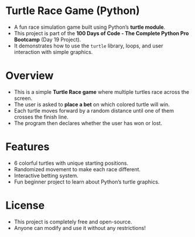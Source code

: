 # Turtle Race Game (Python)
- A fun race simulation game built using Python’s **turtle module**.  
- This project is part of the **100 Days of Code - The Complete Python Pro Bootcamp** (Day 19 Project).  
- It demonstrates how to use the `turtle` library, loops, and user interaction with simple graphics.  

# Overview
- This is a simple **Turtle Race game** where multiple turtles race across the screen.  
- The user is asked to **place a bet** on which colored turtle will win.  
- Each turtle moves forward by a random distance until one of them crosses the finish line.  
- The program then declares whether the user has won or lost.  

# Features
- 6 colorful turtles with unique starting positions.  
- Randomized movement to make each race different.  
- Interactive betting system.  
- Fun beginner project to learn about Python’s turtle graphics.  

# License
- This project is completely free and open-source.  
- Anyone can modify and use it without any restrictions!  
